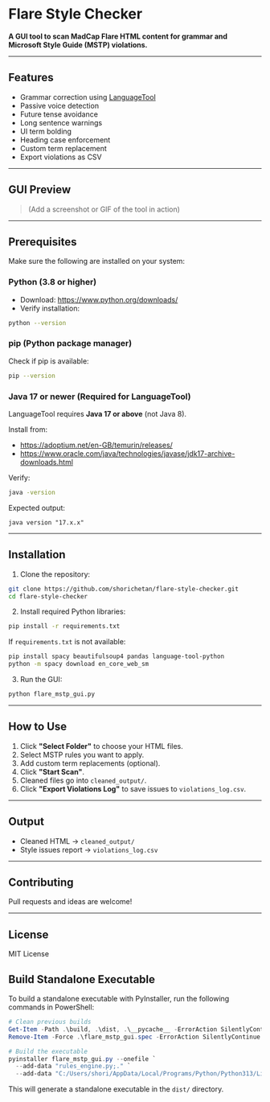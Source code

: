 # Flare Style Checker

**A GUI tool to scan MadCap Flare HTML content for grammar and Microsoft Style Guide (MSTP) violations.**

---

## Features

- Grammar correction using [LanguageTool](https://languagetool.org/)
- Passive voice detection
- Future tense avoidance
- Long sentence warnings
- UI term bolding
- Heading case enforcement
- Custom term replacement
- Export violations as CSV

---

## GUI Preview

> (Add a screenshot or GIF of the tool in action)

---

## Prerequisites

Make sure the following are installed on your system:

### Python (3.8 or higher)
- Download: https://www.python.org/downloads/
- Verify installation:

```bash
python --version
```

### pip (Python package manager)
Check if pip is available:

```bash
pip --version
```

### Java 17 or newer (Required for LanguageTool)

LanguageTool requires **Java 17 or above** (not Java 8).

Install from:
- https://adoptium.net/en-GB/temurin/releases/
- https://www.oracle.com/java/technologies/javase/jdk17-archive-downloads.html

Verify:

```bash
java -version
```

Expected output:
```
java version "17.x.x"
```

---

## Installation

1. Clone the repository:

```bash
git clone https://github.com/shorichetan/flare-style-checker.git
cd flare-style-checker
```

2. Install required Python libraries:

```bash
pip install -r requirements.txt
```

If `requirements.txt` is not available:

```bash
pip install spacy beautifulsoup4 pandas language-tool-python
python -m spacy download en_core_web_sm
```

3. Run the GUI:

```bash
python flare_mstp_gui.py
```

---

## How to Use

1. Click **"Select Folder"** to choose your HTML files.
2. Select MSTP rules you want to apply.
3. Add custom term replacements (optional).
4. Click **"Start Scan"**.
5. Cleaned files go into `cleaned_output/`.
6. Click **"Export Violations Log"** to save issues to `violations_log.csv`.

---

## Output

- Cleaned HTML → `cleaned_output/`
- Style issues report → `violations_log.csv`

---

## Contributing

Pull requests and ideas are welcome!

---

## License

MIT License


## Build Standalone Executable

To build a standalone executable with PyInstaller, run the following commands in PowerShell:

```powershell
# Clean previous builds
Get-Item -Path .\build, .\dist, .\__pycache__ -ErrorAction SilentlyContinue | Remove-Item -Recurse -Force
Remove-Item -Force .\flare_mstp_gui.spec -ErrorAction SilentlyContinue

# Build the executable
pyinstaller flare_mstp_gui.py --onefile `
  --add-data "rules_engine.py;." `
  --add-data "C:/Users/shori/AppData/Local/Programs/Python/Python313/Lib/site-packages/en_core_web_sm;en_core_web_sm"
```

This will generate a standalone executable in the `dist/` directory.